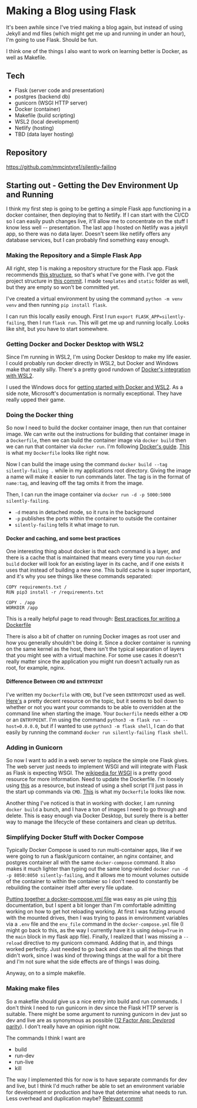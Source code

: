 # Making a Blog using Flask
It's been awhile since I've tried making a blog again, but instead of using Jekyll and md files (which might get me up and running in under an hour), I'm going to use Flask. Should be fun.

I think one of the things I also want to work on learning better is Docker, as well as Makefile.

## Tech
- Flask (server code and presentation)
- postgres (backend db)
- gunicorn (WSGI HTTP server)
- Docker (container)
- Makefile (build scripting)
- WSL2 (local development)
- Netlify (hosting)
- TBD (data layer hosting)

## Repository
https://github.com/mmcintyre1/silently-failing


## Starting out - Getting the Dev Environment Up and Running
I think my first step is going to be getting a simple Flask app functioning in a docker container, then deploying that to Netlify. If I can start with the CI/CD so I can easily push changes live, it'll allow me to concentrate on the stuff I know less well -- presentation. The last app I hosted on Netlify was a jekyll app, so there was no data layer. Doesn't seem like netlify offers any database services, but I can probably find something easy enough.

### Making the Repository and a Simple Flask App
All right, step 1 is making a repository structure for the Flask app. Flask recommends [this structure](https://flask.palletsprojects.com/en/2.0.x/tutorial/layout/), so that's what I've gone with. I've got the project structure in [this commit](https://github.com/mmcintyre1/silently-failing/tree/b702777d1307d8c8362d45dd39e5754c7ff69b6d). I made `templates` and `static` folder as well, but they are empty so won't be committed yet.

I've created a virtual environment by using the command `python -m venv venv` and then running `pip install flask`.

I can run this locally easily enough. First I run `export FLASK_APP=silently-failing`, then I run `flask run`. This will get me up and running locally. Looks like shit, but you have to start somewhere.

### Getting Docker and Docker Desktop with WSL2
Since I'm running in WSL2, I'm using Docker Desktop to make my life easier. I could probably run docker directly in WSL2, but Docker and Windows make that really silly. There's a pretty good rundown of [Docker's integration with WSL2](https://www.docker.com/blog/new-docker-desktop-wsl2-backend/).

I used the Windows docs for [getting started with Docker and WSL2](https://docs.microsoft.com/en-us/windows/wsl/tutorials/wsl-containers). As a side note, Microsoft's documentation is normally exceptional. They have really upped their game.

### Doing the Docker thing
So now I need to build the docker container image, then run that container image. We can write out the instructions for building that container image in a `Dockerfile`, then we can build the container image via `docker build` then we can run that container via `docker run`. I'm following [Docker's guide](https://docs.docker.com/language/python/build-images/). [This](https://github.com/mmcintyre1/silently-failing/blob/afe7e4d3bfc4d1e3c550a4a8319b292dd441dd9f/Dockerfile) is what my `Dockerfile` looks like right now.

Now I can build the image using the command `docker build --tag silently-failing .` while in my applications root directory. Giving the image a name will make it easier to run commands later. The tag is in the format of `name:tag`, and leaving off the tag omits it from the image.

Then, I can run the image container via `docker run -d -p 5000:5000 silently-failing`.
- `-d` means in detached mode, so it runs in the background
- `-p` publishes the ports within the container to outside the container
- `silently-failing` tells it what image to run.

#### Docker and caching, and some best practices
One interesting thing about docker is that each command is a layer, and there is a cache that is maintained that means every time you run `docker build` docker will look for an existing layer in its cache, and if one exists it uses that instead of building a new one. This build cache is super important, and it's why you see things like these commands separated:

```docker
COPY requirements.txt /
RUN pip3 install -r /requirements.txt

COPY . /app
WORKDIR /app
```

This is a really helpful page to read through:
[Best practices for writing a Dockerfile](https://docs.docker.com/develop/develop-images/dockerfile_best-practices/)

There is also a bit of chatter on running Docker images as root user and how you generally shouldn't be doing it. Since a docker container is running on the same kernel as the host, there isn't the typical separation of layers that you might see with a virtual machine. For some use cases it doesn't really matter since the application you might run doesn't actually run as root, for example, nginx.

#### Difference Between `CMD` and `ENTRYPOINT`
I've written my `Dockerfile` with `CMD`, but I've seen `ENTRYPOINT` used as well. [Here's](https://www.bmc.com/blogs/docker-cmd-vs-entrypoint/#) a pretty decent resource on the topic, but it seems to boil down to whether or not you want your commands to be able to overridden at the command line when starting the image. Your `Dockerfile` needs either a `CMD` or an `ENTRYPOINT`. I'm using the command `python3 -m flask run --host=0.0.0.0`, but if I wanted to use `python3 -m flask shell`, I can do that easily by running the command `docker run silently-failing flask shell`.

### Adding in Gunicorn
So now I want to add in a web server to replace the simple one Flask gives. The web server just needs to implement WSGI and will integrate with Flask as Flask is expecting WSGI. The [wikipedia for WSGI](https://en.wikipedia.org/wiki/Web_Server_Gateway_Interface) is a pretty good resource for more information. Need to update the Dockerfile. I'm loosely using [this](https://itnext.io/setup-flask-project-using-docker-and-gunicorn-4dcaaa829620) as a resource, but instead of using a shell script I'll just pass in the start up commands via `CMD`. [This](https://github.com/mmcintyre1/silently-failing/blob/365d3c739f4c0fae2d3686728718bc709481a760/Dockerfile) is what my `Dockerfile` looks like now.

Another thing I've noticed is that in working with docker, I am running `docker build` a bunch, and I have a ton of images I need to go through and delete. This is easy enough via Docker Desktop, but surely there is a better way to manage the lifecycle of these containers and clean up detritus.

### Simplifying Docker Stuff with Docker Compose
Typically Docker Compose is used to run multi-container apps, like if we were going to run a flask/gunicorn container, an nginx container, and postgres container all with the same `docker-compose` command. It also makes it much lighter than typing out the same long-winded `docker run -d -p 8050:8050 silently-failing`, and it allows me to mount volumes outside of the container to within the container so I don't need to constantly be rebuilding the container itself after every file update.

[Putting together a docker-compose.yml file](https://github.com/mmcintyre1/silently-failing/blob/ef1c5523c38f0f00d1c18c746801314eb5aca15d/docker-compose.yml) was easy as pie using [this](https://docs.docker.com/compose/gettingstarted/) documentation, but I spent a bit longer than I'm comfortable admitting working on how to get hot reloading working. At first I was futzing around with the mounted drives, then I was trying to pass in environment variables via a `.env` file and the `env_file` command in the `docker-compose.yml` file (I might go back to this, as the way I currently have it is using `debug=True` in the `main` block in my flask app file). Finally, I realized that I was missing a `--reload` directive to my gunicorn command. Adding that in, and things worked perfectly. Just needed to go back and clean up all the things that didn't work, since I was kind of throwing things at the wall for a bit there and I'm not sure what the side effects are of things I was doing.

Anyway, on to a simple makefile.

### Making make files
So a makefile should give us a nice entry into build and run commands. I don't think I need to run gunicorn in dev since the Flask HTTP server is suitable. There might be some argument to running gunicorn in dev just so dev and live are as synonymous as possible ([12 Factor App: Dev/prod parity](https://12factor.net/dev-prod-parity)). I don't really have an opinion right now.

The commands I think I want are
- build
- run-dev
- run-live
- kill

The way I implemented this for now is to have separate commands for dev and live, but I think I'd much rather be able to set an environment variable for development or production and have that determine what needs to run. Less overhead and duplication maybe? [Relevant commit](https://github.com/mmcintyre1/silently-failing/tree/622f95f089d095c16b07e006dd9a12d3d2ceeaa6)
